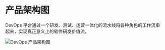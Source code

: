 # 产品架构图

DevOps 平台通过一个研发、测试、运营一体化的流水线将各种角色的工作流串起来，实现真正意义上的软件研发价值流。

![DevOps 产品架构图](../assets/devops_struct.png)
